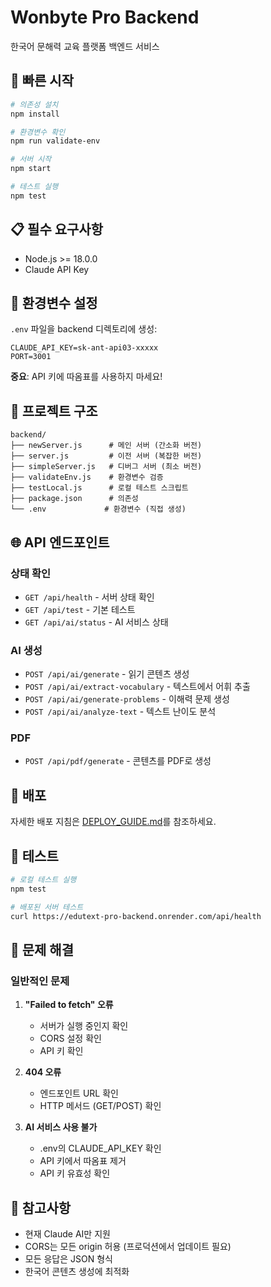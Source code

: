 # Wonbyte Pro Backend

한국어 문해력 교육 플랫폼 백엔드 서비스

## 🚀 빠른 시작

```bash
# 의존성 설치
npm install

# 환경변수 확인
npm run validate-env

# 서버 시작
npm start

# 테스트 실행
npm test
```

## 📋 필수 요구사항

- Node.js >= 18.0.0
- Claude API Key

## 🔧 환경변수 설정

`.env` 파일을 backend 디렉토리에 생성:

```env
CLAUDE_API_KEY=sk-ant-api03-xxxxx
PORT=3001
```

**중요**: API 키에 따옴표를 사용하지 마세요!

## 📁 프로젝트 구조

```
backend/
├── newServer.js      # 메인 서버 (간소화 버전)
├── server.js         # 이전 서버 (복잡한 버전)
├── simpleServer.js   # 디버그 서버 (최소 버전)
├── validateEnv.js    # 환경변수 검증
├── testLocal.js      # 로컬 테스트 스크립트
├── package.json      # 의존성
└── .env             # 환경변수 (직접 생성)
```

## 🌐 API 엔드포인트

### 상태 확인
- `GET /api/health` - 서버 상태 확인
- `GET /api/test` - 기본 테스트
- `GET /api/ai/status` - AI 서비스 상태

### AI 생성
- `POST /api/ai/generate` - 읽기 콘텐츠 생성
- `POST /api/ai/extract-vocabulary` - 텍스트에서 어휘 추출
- `POST /api/ai/generate-problems` - 이해력 문제 생성
- `POST /api/ai/analyze-text` - 텍스트 난이도 분석

### PDF
- `POST /api/pdf/generate` - 콘텐츠를 PDF로 생성

## 🚀 배포

자세한 배포 지침은 [DEPLOY_GUIDE.md](./DEPLOY_GUIDE.md)를 참조하세요.

## 🧪 테스트

```bash
# 로컬 테스트 실행
npm test

# 배포된 서버 테스트
curl https://edutext-pro-backend.onrender.com/api/health
```

## 🐛 문제 해결

### 일반적인 문제

1. **"Failed to fetch" 오류**
   - 서버가 실행 중인지 확인
   - CORS 설정 확인
   - API 키 확인

2. **404 오류**
   - 엔드포인트 URL 확인
   - HTTP 메서드 (GET/POST) 확인

3. **AI 서비스 사용 불가**
   - .env의 CLAUDE_API_KEY 확인
   - API 키에서 따옴표 제거
   - API 키 유효성 확인

## 📝 참고사항

- 현재 Claude AI만 지원
- CORS는 모든 origin 허용 (프로덕션에서 업데이트 필요)
- 모든 응답은 JSON 형식
- 한국어 콘텐츠 생성에 최적화